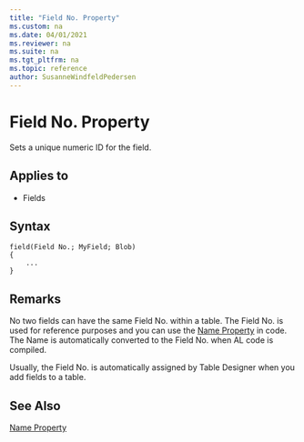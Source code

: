 ```yaml
---
title: "Field No. Property"
ms.custom: na
ms.date: 04/01/2021
ms.reviewer: na
ms.suite: na
ms.tgt_pltfrm: na
ms.topic: reference
author: SusanneWindfeldPedersen
---
```


# Field No. Property

Sets a unique numeric ID for the field.  
  
## Applies to  

- Fields  

## Syntax

```AL
field(Field No.; MyField; Blob)
{
    ...
}
```
 
## Remarks  

No two fields can have the same Field No. within a table. The Field No. is used for reference purposes and you can use the [Name Property](./devenv-properties.md) in code. The Name is automatically converted to the Field No. when AL code is compiled.  
  
Usually, the Field No. is automatically assigned by Table Designer when you add fields to a table.  
  
## See Also  

[Name Property](./devenv-properties.md)